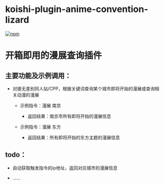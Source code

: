 # koishi-plugin-anime-convention-lizard

[![npm](https://img.shields.io/npm/v/koishi-plugin-anime-convention-lizard?style=flat-square)](https://www.npmjs.com/package/koishi-plugin-anime-convention-lizard)

# 开箱即用的漫展查询插件
## 主要功能及示例调用：
- 对接无差别同人站/CPP，根据关键词查询某个城市即将开始的漫展或查询相关动漫的漫展
  
  - 示例指令：漫展 南京
    - 返回结果：南京市所有即将开始的漫展信息

  - 示例指令：漫展 东方
    - 返回结果：所有即将开始的东方主题的漫展信息
  
## todo：
- 自动获取触发指令的ip地址，返回对应城市的漫展信息

- ……  